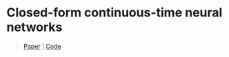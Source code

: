 # Closed-form continuous-time neural networks

> [Paper](https://www.nature.com/articles/s42256-022-00556-7) | [Code](https://github.com/raminmh/CfC)